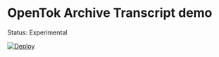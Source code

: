 # OpenTok Archive Transcript demo

Status: Experimental

[![Deploy](https://www.herokucdn.com/deploy/button.svg)](https://heroku.com/deploy)
